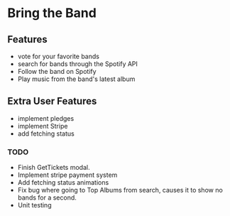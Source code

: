 # Bring the Band

## Features
- vote for your favorite bands
- search for bands through the Spotify API
- Follow the band on Spotify
- Play music from the band's latest album

## Extra User Features
- implement pledges
- implement Stripe
- add fetching status

### TODO
- Finish GetTickets modal.
- Implement stripe payment system
- Add fetching status animations
- Fix bug where going to Top Albums from search, causes it to show no bands for a second.
- Unit testing
